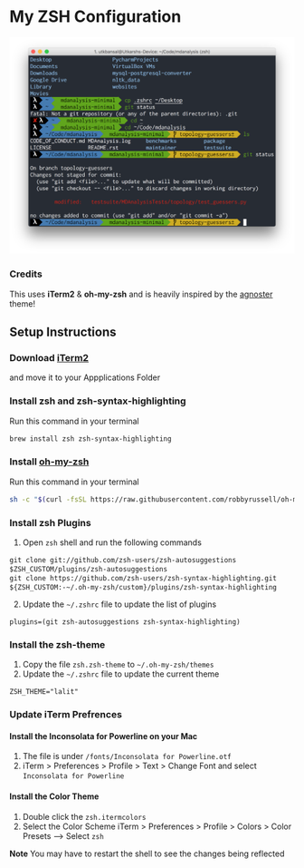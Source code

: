 # My ZSH Configuration

![Screenshot](https://raw.githubusercontent.com/utkbansal/my-zsh-config/master/screenshot/Screenshot.png)

### Credits
This uses **iTerm2** & **oh-my-zsh** and is heavily inspired by the [agnoster](https://github.com/agnoster/agnoster-zsh-theme) theme!

## Setup Instructions

### Download [iTerm2](https://www.iterm2.com/)
and move it to your Appplications Folder

### Install zsh and zsh-syntax-highlighting
Run this command in your terminal
```bash
brew install zsh zsh-syntax-highlighting
```

### Install [oh-my-zsh](https://github.com/robbyrussell/oh-my-zsh)
Run this command in your terminal
```bash
sh -c "$(curl -fsSL https://raw.githubusercontent.com/robbyrussell/oh-my-zsh/master/tools/install.sh)"
```

### Install zsh Plugins
1. Open `zsh` shell and run the following commands
  ```
  git clone git://github.com/zsh-users/zsh-autosuggestions $ZSH_CUSTOM/plugins/zsh-autosuggestions
  git clone https://github.com/zsh-users/zsh-syntax-highlighting.git ${ZSH_CUSTOM:-~/.oh-my-zsh/custom}/plugins/zsh-syntax-highlighting
  ```
2. Update the `~/.zshrc` file to update the list of plugins
  ```
  plugins=(git zsh-autosuggestions zsh-syntax-highlighting)
  ```

### Install the zsh-theme
1. Copy the file `zsh.zsh-theme` to `~/.oh-my-zsh/themes`
1. Update the `~/.zshrc` file to update the current theme
  ```
  ZSH_THEME="lalit"
  ```
  
### Update iTerm Prefrences

#### Install the Inconsolata for Powerline on your Mac
1. The file is under `/fonts/Inconsolata for Powerline.otf`
1. iTerm > Preferences > Profile > Text > Change Font and select `Inconsolata for Powerline`

#### Install the Color Theme
1. Double click the `zsh.itermcolors`
1. Select the Color Scheme iTerm > Preferences > Profile > Colors > Color Presets --> Select `zsh`


**Note**
You may have to restart the shell to see the changes being reflected
